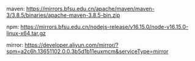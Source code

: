 maven:
https://mirrors.bfsu.edu.cn/apache/maven/maven-3/3.8.5/binaries/apache-maven-3.8.5-bin.zip

npm:
https://mirrors.bfsu.edu.cn/nodejs-release/v16.15.0/node-v16.15.0-linux-x64.tar.gz

mirror:
https://developer.aliyun.com/mirror/?spm=a2c6h.13651102.0.0.3b5d1b11euxmcm&serviceType=mirror


